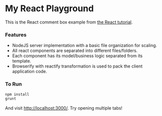 # My React Playground

This is the React comment box example from [the React tutorial](http://facebook.github.io/react/docs/tutorial.html).

### Features

- NodeJS server implementation with a basic file organization for scaling.
- All react components are separated into different files/folders.
- Each component has its model/business logic separated from its template.
- Browserify with reactify transformation is used to pack the client application code.

### To Run

```sh
npm install
grunt
```

And visit <http://localhost:3000/>. Try opening multiple tabs!
